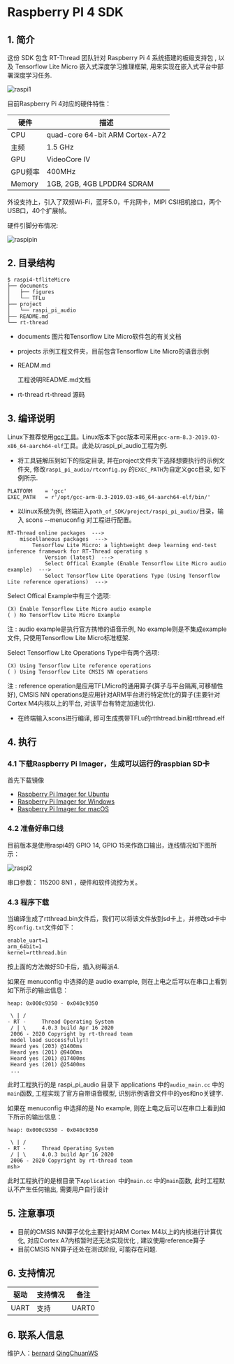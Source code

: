 # Raspberry PI 4 SDK

## 1. 简介

这份 SDK 包含 RT-Thread 团队针对 Raspberry Pi 4 系统搭建的板级支持包 , 以及 Tensorflow Lite Micro 嵌入式深度学习推理框架, 用来实现在嵌入式平台中部署深度学习任务.

![raspi1](documents/figures/raspipi4.png)

目前Raspberry Pi 4对应的硬件特性：

| 硬件    | 描述                            |
| ------- | ------------------------------- |
| CPU     | quad-core 64-bit ARM Cortex-A72 |
| 主频    | 1.5 GHz                         |
| GPU     | VideoCore IV                    |
| GPU频率 | 400MHz                          |
| Memory  | 1GB, 2GB, 4GB LPDDR4 SDRAM      |

外设支持上，引入了双频Wi-Fi，蓝牙5.0，千兆网卡，MIPI CSI相机接口，两个USB口，40个扩展帧。

硬件引脚分布情况:

![raspipin](documents/figures/raspipin.png)

## 2. 目录结构

```
$ raspi4-tfliteMicro
├── documents
│   ├── figures
│   └── TFLu
├── project
│   └── raspi_pi_audio
├── README.md
└── rt-thread
```

- documents
  图片和Tensorflow Lite Micro软件包的有关文档
  
- projects
  示例工程文件夹，目前包含Tensorflow Lite Micro的语音示例
  
- READM.md
  
  工程说明README.md文档
  
- rt-thread
  rt-thread 源码

## 3. 编译说明

Linux下推荐使用[gcc工具][2]。Linux版本下gcc版本可采用`gcc-arm-8.3-2019.03-x86_64-aarch64-elf`工具。此处以raspi_pi_audio工程为例. 

- 将工具链解压到如下的指定目录, 并在project文件夹下选择想要执行的示例文件夹,  修改`raspi_pi_audio/rtconfig.py` 的`EXEC_PATH`为自定义gcc目录, 如下例所示.

```
PLATFORM    = 'gcc'
EXEC_PATH   = r'/opt/gcc-arm-8.3-2019.03-x86_64-aarch64-elf/bin/'  
```

- 以linux系统为例, 终端进入`path_of_SDK/project/raspi_pi_audio/`目录，输入 scons --menuconfig 对工程进行配置。

```
RT-Thread online packages  --->
	miscellaneous packages  --->
		Tensorflow Lite Micro: a lightweight deep learning end-test inference framework for RT-Thread operating s
			Version (latest)  --->  
			Select Offical Example (Enable Tensorflow Lite Micro audio example)  --->      
            Select Tensorflow Lite Operations Type (Using Tensorflow Lite reference operations)  ---> 
```

Select Offical Example中有三个选项:

```
(X) Enable Tensorflow Lite Micro audio example 
( ) No Tensorflow Lite Micro Example 
```

注 : audio example是执行官方携带的语音示例, No example则是不集成example文件, 只使用Tensorflow Lite Micro标准框架. 

Select Tensorflow Lite Operations Type中有两个选项:

```
(X) Using Tensorflow Lite reference operations
( ) Using Tensorflow Lite CMSIS NN operations 
```

注 : reference operation是应用TFLMicro的通用算子(算子与平台隔离,可移植性好),  CMSIS NN operations是应用针对ARM平台进行特定优化的算子(主要针对Cortex M4内核以上的平台, 对该平台有特定加速优化).

- 在终端输入scons进行编译, 即可生成携带TFLu的rtthtread.bin和rtthread.elf

## 4. 执行

### 4.1 下载**Raspberry Pi Imager**，生成可以运行的raspbian SD卡

首先下载镜像

* [Raspberry Pi Imager for Ubuntu](https://downloads.raspberrypi.org/imager/imager_amd64.deb)
* [Raspberry Pi Imager for Windows](https://downloads.raspberrypi.org/imager/imager.exe)
* [Raspberry Pi Imager for macOS](https://downloads.raspberrypi.org/imager/imager.dmg)

### 4.2 准备好串口线

目前版本是使用raspi4的 GPIO 14, GPIO 15来作路口输出，连线情况如下图所示：

![raspi2](documents/figures/raspberrypi-console.png)

串口参数： 115200 8N1 ，硬件和软件流控为关。

### 4.3 程序下载

当编译生成了rtthread.bin文件后，我们可以将该文件放到sd卡上，并修改sd卡中的`config.txt`文件如下：

```
enable_uart=1
arm_64bit=1
kernel=rtthread.bin
```

按上面的方法做好SD卡后，插入树莓派4.

如果在 menuconfig 中选择的是 audio example, 则在上电之后可以在串口上看到如下所示的输出信息：

```text
heap: 0x000c9350 - 0x040c9350

 \ | /
- RT -     Thread Operating System
 / | \     4.0.3 build Apr 16 2020
 2006 - 2020 Copyright by rt-thread team
 model load successfully!!
 Heard yes (203) @1400ms
 Heard yes (201) @9400ms
 Heard yes (201) @17400ms
 Heard yes (201) @25400ms
 ...
```

此时工程执行的是 raspi_pi_audio 目录下 applications 中的`audio_main.cc` 中的`main`函数, 工程实现了官方自带语音模型, 识别示例语音文件中的yes和no关键字. 

如果在 menuconfig 中选择的是 No example, 则在上电之后可以在串口上看到如下所示的输出信息：

```text
heap: 0x000c9350 - 0x040c9350

 \ | /
- RT -     Thread Operating System
 / | \     4.0.3 build Apr 16 2020
 2006 - 2020 Copyright by rt-thread team
msh>
```

此时工程执行的是根目录下`Application `中的`main.cc` 中的`main`函数, 此时工程默认不产生任何输出, 需要用户自行设计

## 5. 注意事项

- 目前的CMSIS NN算子优化主要针对ARM Cortex M4以上的内核进行计算优化, 对应Cortex A7内核暂时还无法实现优化 , 建议使用reference算子
- 目前CMSIS NN算子还处在测试阶段, 可能存在问题. 

## 6. 支持情况

| 驱动 | 支持情况  |  备注  |
| ------ | ----  | :------:  |
| UART | 支持 | UART0|

## 6. 联系人信息

维护人：[bernard][5]  [QingChuanWS][7]

[1]: https://www.rt-thread.org/page/download.html
[2]: https://developer.arm.com/tools-and-software/open-source-software/developer-tools/gnu-toolchain/gnu-a/downloads
[3]: https://downloads.raspberrypi.org/raspbian_lite_latest
[4]: https://etcher.io
[5]: https://github.com/BernardXiong
[6]:https://tensorflow.google.cn/lite/microcontrollers
[7]:https://github.com/QingChuanWS/raspi4-tfliteMicro

